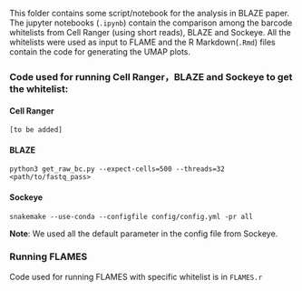 This folder contains some script/notebook for the analysis in BLAZE paper. The jupyter notebooks (`.ipynb`) contain the comparison among the barcode whitelists from Cell Ranger (using short reads), BLAZE and Sockeye. All the whitelists were used as input to FLAME and the R Markdown(`.Rmd`) files contain the code for generating the UMAP plots.

### Code used for running Cell Ranger，BLAZE and Sockeye to get the whitelist:
#### Cell Ranger
```
[to be added]
```
#### BLAZE
```
python3 get_raw_bc.py --expect-cells=500 --threads=32 <path/to/fastq_pass>
```
#### Sockeye
```
snakemake --use-conda --configfile config/config.yml -pr all
```
**Note**: We used all the default parameter in the config file from Sockeye.

### Running FLAMES
Code used for running FLAMES with specific whitelist is in `FLAMES.r`
